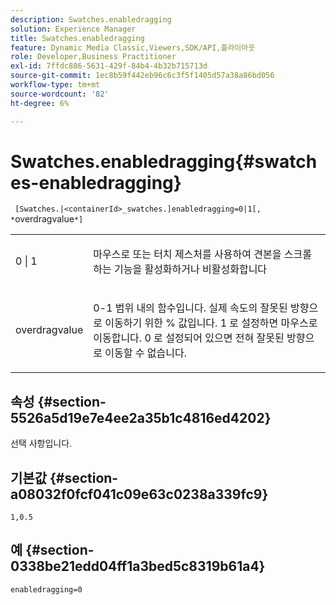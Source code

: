 ```yaml
---
description: Swatches.enabledragging
solution: Experience Manager
title: Swatches.enabledragging
feature: Dynamic Media Classic,Viewers,SDK/API,플라이아웃
role: Developer,Business Practitioner
exl-id: 7ffdc886-5631-429f-84b4-4b32b715713d
source-git-commit: 1ec8b59f442eb96c6c3f5f1405d57a38a86bd056
workflow-type: tm+mt
source-wordcount: '82'
ht-degree: 6%

---
```


# Swatches.enabledragging{#swatches-enabledragging}

` [Swatches.|<containerId>_swatches.]enabledragging=0|1[, *`overdragvalue`*]`

<table id="table_B1363BFD20204093AAB326A1AB503B93"> 
 <tbody> 
  <tr> 
   <td> <p> <span class="codeph"> 0 | 1 </span> </p> </td> 
   <td> <p> 마우스로 또는 터치 제스처를 사용하여 견본을 스크롤하는 기능을 활성화하거나 비활성화합니다 </p> </td> 
  </tr> 
  <tr> 
   <td> <p> <span class="codeph"> <span class="varname"> overdragvalue  </span> </span> </p> </td> 
   <td> <p> <span class="codeph"> 0-1 </span> 범위 내의 함수입니다. 실제 속도의 잘못된 방향으로 이동하기 위한 <span class="codeph">% </span> 값입니다. <span class="codeph"> 1 </span>로 설정하면 마우스로 이동합니다. <span class="codeph"> 0 </span> 로 설정되어 있으면 전혀 잘못된 방향으로 이동할 수 없습니다. </p> </td> 
  </tr> 
 </tbody> 
</table>

## 속성 {#section-5526a5d19e7e4ee2a35b1c4816ed4202}

선택 사항입니다.

## 기본값 {#section-a08032f0fcf041c09e63c0238a339fc9}

`1,0.5`

## 예 {#section-0338be21edd04ff1a3bed5c8319b61a4}

`enabledragging=0`
